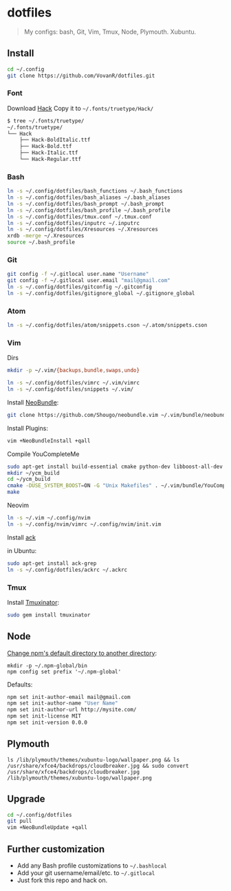 # dotfiles

> My configs: bash, Git, Vim, Tmux, Node, Plymouth. Xubuntu.

## Install

```sh
cd ~/.config
git clone https://github.com/VovanR/dotfiles.git
```

### Font
Download [Hack](https://github.com/chrissimpkins/Hack)
Copy it to `~/.fonts/truetype/Hack/`
```sh
$ tree ~/.fonts/truetype/
~/.fonts/truetype/
└── Hack
    ├── Hack-BoldItalic.ttf
    ├── Hack-Bold.ttf
    ├── Hack-Italic.ttf
    └── Hack-Regular.ttf
```

### Bash

```sh
ln -s ~/.config/dotfiles/bash_functions ~/.bash_functions
ln -s ~/.config/dotfiles/bash_aliases ~/.bash_aliases
ln -s ~/.config/dotfiles/bash_prompt ~/.bash_prompt
ln -s ~/.config/dotfiles/bash_profile ~/.bash_profile
ln -s ~/.config/dotfiles/tmux.conf ~/.tmux.conf
ln -s ~/.config/dotfiles/inputrc ~/.inputrc
ln -s ~/.config/dotfiles/Xresources ~/.Xresources
xrdb -merge ~/.Xresources
source ~/.bash_profile
```

### Git

```sh
git config -f ~/.gitlocal user.name "Username"
git config -f ~/.gitlocal user.email "mail@gmail.com"
ln -s ~/.config/dotfiles/gitconfig ~/.gitconfig
ln -s ~/.config/dotfiles/gitignore_global ~/.gitignore_global
```

### Atom

```sh
ln -s ~/.config/dotfiles/atom/snippets.cson ~/.atom/snippets.cson
```

### Vim

Dirs
```sh
mkdir -p ~/.vim/{backups,bundle,swaps,undo}
```

```sh
ln -s ~/.config/dotfiles/vimrc ~/.vim/vimrc
ln -s ~/.config/dotfiles/snippets ~/.vim/
```

Install [NeoBundle](https://github.com/Shougo/neobundle.vim):
```sh
git clone https://github.com/Shougo/neobundle.vim ~/.vim/bundle/neobundle.vim
```

Install Plugins:
```sh
vim +NeoBundleInstall +qall
```

Compile YouCompleteMe
```sh
sudo apt-get install build-essential cmake python-dev libboost-all-dev
mkdir ~/ycm_build
cd ~/ycm_build
cmake -DUSE_SYSTEM_BOOST=ON -G "Unix Makefiles" . ~/.vim/bundle/YouCompleteMe/third_party/ycmd/cpp
make
```

Neovim
```sh
ln -s ~/.vim ~/.config/nvim
ln -s ~/.config/nvim/vimrc ~/.config/nvim/init.vim
```

Install [ack](http://beyondgrep.com/install/)

in Ubuntu:
```sh
sudo apt-get install ack-grep
ln -s ~/.config/dotfiles/ackrc ~/.ackrc
```

### Tmux

Install [Tmuxinator](https://github.com/tmuxinator/tmuxinator):
```sh
sudo gem install tmuxinator
```

## Node
[Change npm's default directory to another directory](https://docs.npmjs.com/getting-started/fixing-npm-permissions):
```
mkdir -p ~/.npm-global/bin
npm config set prefix '~/.npm-global'
```
Defaults:
```sh
npm set init-author-email mail@gmail.com
npm set init-author-name "User Name"
npm set init-author-url http://mysite.com/
npm set init-license MIT
npm set init-version 0.0.0
```

## Plymouth
```
ls /lib/plymouth/themes/xubuntu-logo/wallpaper.png && ls /usr/share/xfce4/backdrops/cloudbreaker.jpg && sudo convert /usr/share/xfce4/backdrops/cloudbreaker.jpg /lib/plymouth/themes/xubuntu-logo/wallpaper.png
```

## Upgrade

```sh
cd ~/.config/dotfiles
git pull
vim +NeoBundleUpdate +qall
```

## Further customization
- Add any Bash profile customizations to `~/.bashlocal`
- Add your git username/email/etc. to `~/.gitlocal`
- Just fork this repo and hack on.
